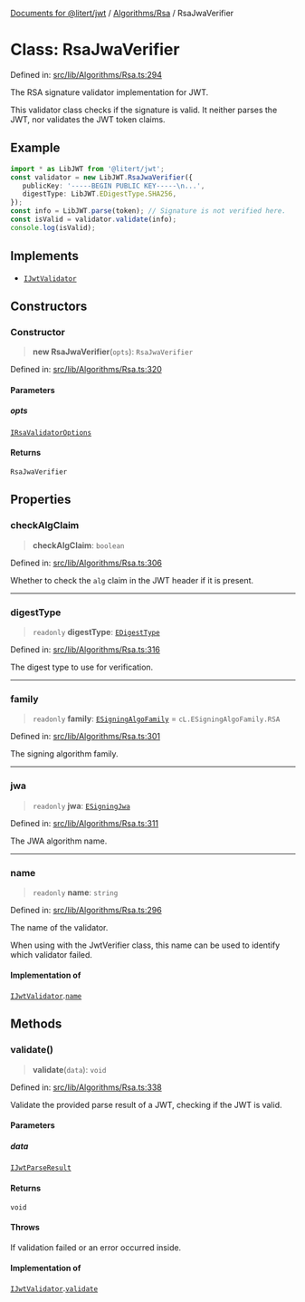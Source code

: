 [Documents for @litert/jwt](../../../index.md) / [Algorithms/Rsa](../index.md) / RsaJwaVerifier

# Class: RsaJwaVerifier

Defined in: [src/lib/Algorithms/Rsa.ts:294](https://github.com/litert/jwt.js/blob/master/src/lib/Algorithms/Rsa.ts#L294)

The RSA signature validator implementation for JWT.

This validator class checks if the signature is valid.
It neither parses the JWT, nor validates the JWT token claims.

## Example

```ts
import * as LibJWT from '@litert/jwt';
const validator = new LibJWT.RsaJwaVerifier({
   publicKey: '-----BEGIN PUBLIC KEY-----\n...',
   digestType: LibJWT.EDigestType.SHA256,
});
const info = LibJWT.parse(token); // Signature is not verified here.
const isValid = validator.validate(info);
console.log(isValid);
```

## Implements

- [`IJwtValidator`](../../../Types/interfaces/IJwtValidator.md)

## Constructors

### Constructor

> **new RsaJwaVerifier**(`opts`): `RsaJwaVerifier`

Defined in: [src/lib/Algorithms/Rsa.ts:320](https://github.com/litert/jwt.js/blob/master/src/lib/Algorithms/Rsa.ts#L320)

#### Parameters

##### opts

[`IRsaValidatorOptions`](../interfaces/IRsaValidatorOptions.md)

#### Returns

`RsaJwaVerifier`

## Properties

### checkAlgClaim

> **checkAlgClaim**: `boolean`

Defined in: [src/lib/Algorithms/Rsa.ts:306](https://github.com/litert/jwt.js/blob/master/src/lib/Algorithms/Rsa.ts#L306)

Whether to check the `alg` claim in the JWT header if it is present.

***

### digestType

> `readonly` **digestType**: [`EDigestType`](../../../Constants/enumerations/EDigestType.md)

Defined in: [src/lib/Algorithms/Rsa.ts:316](https://github.com/litert/jwt.js/blob/master/src/lib/Algorithms/Rsa.ts#L316)

The digest type to use for verification.

***

### family

> `readonly` **family**: [`ESigningAlgoFamily`](../../../Constants/enumerations/ESigningAlgoFamily.md) = `cL.ESigningAlgoFamily.RSA`

Defined in: [src/lib/Algorithms/Rsa.ts:301](https://github.com/litert/jwt.js/blob/master/src/lib/Algorithms/Rsa.ts#L301)

The signing algorithm family.

***

### jwa

> `readonly` **jwa**: [`ESigningJwa`](../../../Constants/enumerations/ESigningJwa.md)

Defined in: [src/lib/Algorithms/Rsa.ts:311](https://github.com/litert/jwt.js/blob/master/src/lib/Algorithms/Rsa.ts#L311)

The JWA algorithm name.

***

### name

> `readonly` **name**: `string`

Defined in: [src/lib/Algorithms/Rsa.ts:296](https://github.com/litert/jwt.js/blob/master/src/lib/Algorithms/Rsa.ts#L296)

The name of the validator.

When using with the JwtVerifier class, this name can be used to identify
which validator failed.

#### Implementation of

[`IJwtValidator`](../../../Types/interfaces/IJwtValidator.md).[`name`](../../../Types/interfaces/IJwtValidator.md#name)

## Methods

### validate()

> **validate**(`data`): `void`

Defined in: [src/lib/Algorithms/Rsa.ts:338](https://github.com/litert/jwt.js/blob/master/src/lib/Algorithms/Rsa.ts#L338)

Validate the provided parse result of a JWT, checking if the JWT is valid.

#### Parameters

##### data

[`IJwtParseResult`](../../../Types/interfaces/IJwtParseResult.md)

#### Returns

`void`

#### Throws

If validation failed or an error occurred inside.

#### Implementation of

[`IJwtValidator`](../../../Types/interfaces/IJwtValidator.md).[`validate`](../../../Types/interfaces/IJwtValidator.md#validate)
